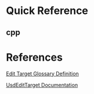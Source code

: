 # Quick Reference


## cpp


# References
[Edit Target Glossary Definition](https://graphics.pixar.com/usd/docs/USD-Glossary.html#USDGlossary-EditTarget)

[UsdEditTarget Documentation](https://graphics.pixar.com/usd/docs/api/class_usd_edit_target.html)
